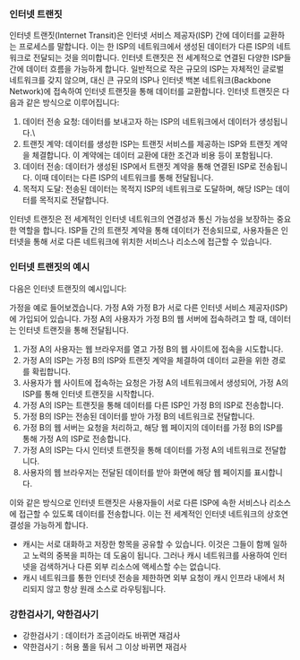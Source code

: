 ### 인터넷 트랜짓
인터넷 트랜짓(Internet Transit)은 인터넷 서비스 제공자(ISP) 간에 데이터를 교환하는 프로세스를 말합니다. 이는 한 ISP의 네트워크에서 생성된 데이터가 다른 ISP의 네트워크로 전달되는 것을 의미합니다.
인터넷 트랜짓은 전 세계적으로 연결된 다양한 ISP들 간에 데이터 흐름을 가능하게 합니다. 일반적으로 작은 규모의 ISP는 자체적인 글로벌 네트워크를 갖지 않으며, 대신 큰 규모의 ISP나 인터넷 백본 네트워크(Backbone Network)에 접속하여 인터넷 트랜짓을 통해 데이터를 교환합니다.
인터넷 트랜짓은 다음과 같은 방식으로 이루어집니다:

1. 데이터 전송 요청: 데이터를 보내고자 하는 ISP의 네트워크에서 데이터가 생성됩니다.\
2. 트랜짓 계약: 데이터를 생성한 ISP는 트랜짓 서비스를 제공하는 ISP와 트랜짓 계약을 체결합니다. 이 계약에는 데이터 교환에 대한 조건과 비용 등이 포함됩니다.
3. 데이터 전송: 데이터가 생성된 ISP에서 트랜짓 계약을 통해 연결된 ISP로 전송됩니다. 이때 데이터는 다른 ISP의 네트워크를 통해 전달됩니다.
4. 목적지 도달: 전송된 데이터는 목적지 ISP의 네트워크로 도달하며, 해당 ISP는 데이터를 목적지로 전달합니다.

인터넷 트랜짓은 전 세계적인 인터넷 네트워크의 연결성과 통신 가능성을 보장하는 중요한 역할을 합니다. ISP들 간의 트랜짓 계약을 통해 데이터가 전송되므로, 사용자들은 인터넷을 통해 서로 다른 네트워크에 위치한 서비스나 리소스에 접근할 수 있습니다.

### 인터넷 트랜짓의 예시
다음은 인터넷 트랜짓의 예시입니다:

가정을 예로 들어보겠습니다. 가정 A와 가정 B가 서로 다른 인터넷 서비스 제공자(ISP)에 가입되어 있습니다. 가정 A의 사용자가 가정 B의 웹 서버에 접속하려고 할 때, 데이터는 인터넷 트랜짓을 통해 전달됩니다.

1. 가정 A의 사용자는 웹 브라우저를 열고 가정 B의 웹 사이트에 접속을 시도합니다.
2. 가정 A의 ISP는 가정 B의 ISP와 트랜짓 계약을 체결하여 데이터 교환을 위한 경로를 확립합니다.
3. 사용자가 웹 사이트에 접속하는 요청은 가정 A의 네트워크에서 생성되어, 가정 A의 ISP를 통해 인터넷 트랜짓을 시작합니다.
4. 가정 A의 ISP는 트랜짓을 통해 데이터를 다른 ISP인 가정 B의 ISP로 전송합니다.
5. 가정 B의 ISP는 전송된 데이터를 받아 가정 B의 네트워크로 전달합니다.
6. 가정 B의 웹 서버는 요청을 처리하고, 해당 웹 페이지의 데이터를 가정 B의 ISP를 통해 가정 A의 ISP로 전송합니다.
7. 가정 A의 ISP는 다시 인터넷 트랜짓을 통해 데이터를 가정 A의 네트워크로 전달합니다.
8. 사용자의 웹 브라우저는 전달된 데이터를 받아 화면에 해당 웹 페이지를 표시합니다.

이와 같은 방식으로 인터넷 트랜짓은 사용자들이 서로 다른 ISP에 속한 서비스나 리소스에 접근할 수 있도록 데이터를 전송합니다. 이는 전 세계적인 인터넷 네트워크의 상호연결성을 가능하게 합니다.

- 캐시는 서로 대화하고 저장한 항목을 공유할 수 있습니다. 이것은 그들이 함께 일하고 노력의 중복을 피하는 데 도움이 됩니다. 그러나 캐시 네트워크를 사용하여 인터넷을 검색하거나 다른 외부 리소스에 액세스할 수는 없습니다.
- 캐시 네트워크를 통한 인터넷 전송을 제한하면 외부 요청이 캐시 인프라 내에서 처리되지 않고 항상 원래 소스로 라우팅됩니다.

### 강한검사기, 약한검사기

- 강한검사기 : 데이터가 조금이라도 바뀌면 재검사
- 약한검사기 : 허용 풀을 둬서 그 이상 바뀌면 재검사
